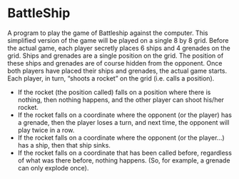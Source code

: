 # BattleShip
A program to play the game of Battleship against the computer. This simplified version of the game will be played on a single 8 by 8 grid. 
Before the actual game, each player secretly places 6 ships and 4 grenades on the grid. 
Ships and grenades are a single position on the grid. 
The position of these ships and grenades are of course hidden from the opponent.
Once both players have placed their ships and grenades, the actual game starts.
Each player, in turn, “shoots a rocket” on the grid (i.e. calls a position).

- If the rocket (the position called) falls on a position where there is nothing, then nothing happens, and the other player can shoot his/her rocket.
- If the rocket falls on a coordinate where the opponent (or the player) has a grenade, then the player loses a turn, and next time, the opponent will play twice in a row.
- If the rocket falls on a coordinate where the opponent (or the player...) has a ship, then that ship sinks.
- If the rocket falls on a coordinate that has been called before, regardless of what was there before, nothing happens. (So, for example, a grenade can only explode once).
